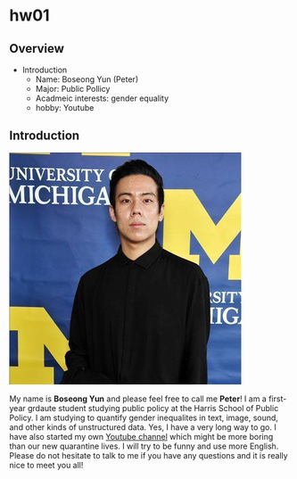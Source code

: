 # hw01

## Overview
* Introduction
  * Name: Boseong Yun (Peter)
  * Major: Public Pollicy
  * Acadmeic interests: gender equality
  * hobby: Youtube

## Introduction
![me](Michigan.jpg)

My name is **Boseong Yun** and please feel free to call me **Peter**! I am a first-year grdaute student studying public policy at the Harris School of Public Policy. I am studying to quantify gender inequalites in text, image, sound, and other kinds of unstructured data. Yes, I have a very long way to go. I have also started my own [Youtube channel](https://www.youtube.com/channel/UCfv5YsyMCcQPNyT-g0cEYGA) which might be more boring than our new quarantine lives. I will try to be funny and use more English. Please do not hesitate to talk to me if you have any questions and it is really nice to meet you all! 
